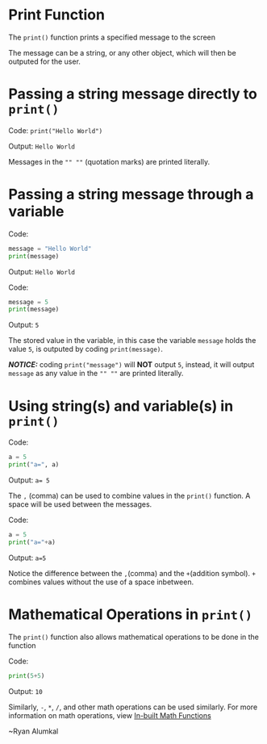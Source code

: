 # Print Function 

The `print()` function prints a specified message to the screen

The message can be a string, or any other object, which will then be outputed for the user.

# Passing a string message directly to `print()`

Code: `print("Hello World")`

Output: `Hello World`
 
Messages in the `"" ""` (quotation marks) are printed literally.

# Passing a string message through a variable

Code: 
```py
message = "Hello World"
print(message)
```
Output: `Hello World`

Code: 
```py
message = 5
print(message)
```
Output: `5` 

The stored value in the variable, in this case the variable `message` holds the value `5`, is outputed by coding `print(message)`.

***NOTICE:*** coding `print("message")` will **NOT** output `5`, instead, it will output `message` as any value in the `"" ""` are printed literally.

# Using **string(s)** and **variable(s)** in `print()`

Code: 
```py
a = 5 
print("a=", a)
```

Output: `a= 5`

The `,` (comma) can be used to combine values in the `print()` function. A space will be used between the messages.

Code: 
```py
a = 5
print("a="+a)
```

Output: `a=5`

Notice the difference between the `,`(comma) and the `+`(addition symbol). `+`  combines values without the use of a space inbetween.

# Mathematical Operations in `print()`

The `print()` function also allows mathematical operations to be done in the function

Code:
```py
print(5+5)
```
Output: `10`

Similarly, `-`, `*`, `/`, and other math operations can be used similarly. For more information on math operations, view [In-built Math Functions](./2-inbuilt-math-functions.md)

~Ryan Alumkal
